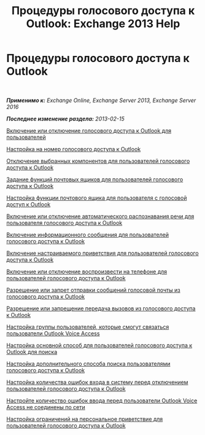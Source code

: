 ﻿---
title: 'Процедуры голосового доступа к Outlook: Exchange 2013 Help'
TOCTitle: Процедуры голосового доступа к Outlook
ms:assetid: 1cab0106-1ec2-4257-8911-32a1e73b185d
ms:mtpsurl: https://technet.microsoft.com/ru-ru/library/JJ863109(v=EXCHG.150)
ms:contentKeyID: 50556346
ms.date: 05/22/2018
mtps_version: v=EXCHG.150
ms.translationtype: MT
---

# Процедуры голосового доступа к Outlook

 

_**Применимо к:** Exchange Online, Exchange Server 2013, Exchange Server 2016_

_**Последнее изменение раздела:** 2013-02-15_

[Включение или отключение голосового доступа к Outlook для пользователей](https://docs.microsoft.com/ru-ru/exchange/voice-mail-unified-messaging/set-up-client-voice-mail-features/enable-or-disable-outlook-voice-access)

[Настройка на номер голосового доступа к Outlook](https://docs.microsoft.com/ru-ru/exchange/voice-mail-unified-messaging/set-up-client-voice-mail-features/configure-outlook-voice-access-number)

[Отключение выбранных компонентов для пользователей голосового доступа к Outlook](https://docs.microsoft.com/ru-ru/exchange/voice-mail-unified-messaging/set-up-client-voice-mail-features/disable-selected-features)

[Задание функций почтовых ящиков для пользователей голосового доступа к Outlook](https://docs.microsoft.com/ru-ru/exchange/voice-mail-unified-messaging/set-up-client-voice-mail-features/set-mailbox-features-for-users)

[Настройка функции почтового ящика для пользователя с голосовой доступ к Outlook](https://docs.microsoft.com/ru-ru/exchange/voice-mail-unified-messaging/set-up-client-voice-mail-features/set-mailbox-features-for-a-user)

[Включение или отключение автоматического распознавания речи для пользователя голосового доступа к Outlook](https://docs.microsoft.com/ru-ru/exchange/voice-mail-unified-messaging/set-up-client-voice-mail-features/enable-or-disable-automatic-speech-recognition)

[Включение информационного сообщения для пользователей голосового доступа к Outlook](https://docs.microsoft.com/ru-ru/exchange/voice-mail-unified-messaging/set-up-client-voice-mail-features/enable-an-informational-announcement)

[Включение настраиваемого приветствия для пользователей голосового доступа к Outlook](https://docs.microsoft.com/ru-ru/exchange/voice-mail-unified-messaging/set-up-client-voice-mail-features/enable-a-customized-greeting)

[Включение или отключение воспроизвести на телефоне для пользователей голосового доступа к Outlook](enable-or-disable-play-on-phone-for-outlook-voice-access-users-exchange-2013-help.md)

[Разрешение или запрет отправки сообщений голосовой почты из голосового доступа к Outlook](https://docs.microsoft.com/ru-ru/exchange/voice-mail-unified-messaging/set-up-client-voice-mail-features/enable-or-disable-sending-voice-messages)

[Разрешение или запрещение передача вызовов из голосового доступа к Outlook](enable-or-prevent-transferring-calls-from-outlook-voice-access-exchange-2013-help.md)

[Настройка группы пользователей, которые смогут связаться пользователи Outlook Voice Access](https://docs.microsoft.com/ru-ru/exchange/voice-mail-unified-messaging/set-up-client-voice-mail-features/configure-the-group-of-users-that-outlook-voice-access-users-can-contact)

[Настройка основной способ для пользователей голосового доступа к Outlook для поиска](https://docs.microsoft.com/ru-ru/exchange/voice-mail-unified-messaging/set-up-client-voice-mail-features/configure-primary-search-method)

[Настройка дополнительного способа поиска пользователями голосового доступа к Outlook](https://docs.microsoft.com/ru-ru/exchange/voice-mail-unified-messaging/set-up-client-voice-mail-features/configure-secondary-search-method)

[Настройка количества ошибок входа в систему перед отключением пользователей голосового доступа к Outlook](configure-the-number-of-sign-in-failures-before-outlook-voice-access-users-are-disconnected-exchange-2013-help.md)

[Настройте количество ошибок ввода перед пользователи Outlook Voice Access не соединены по сети](configure-the-number-of-input-failures-before-outlook-voice-access-users-are-disconnected-exchange-2013-help.md)

[Настройка ограничений на персональное приветствие для пользователей голосового доступа к Outlook](https://docs.microsoft.com/ru-ru/exchange/voice-mail-unified-messaging/set-up-client-voice-mail-features/configure-personal-greetings-limit)

